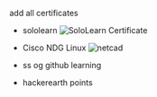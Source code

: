 add all certificates
* sololearn
 ![SoloLearn Certificate](https://user-images.githubusercontent.com/46949702/152672635-78342939-c652-44d6-88dd-fbdf7715573b.png)

* Cisco NDG Linux
 ![netcad](https://user-images.githubusercontent.com/46949702/152672750-ca1d0f9e-67f2-4df6-8ed8-690e16d715b3.png)

* ss og github learning
* hackerearth points
